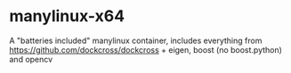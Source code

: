 # manylinux-x64
A "batteries included" manylinux container, includes everything from https://github.com/dockcross/dockcross + eigen, boost (no boost.python) and opencv
